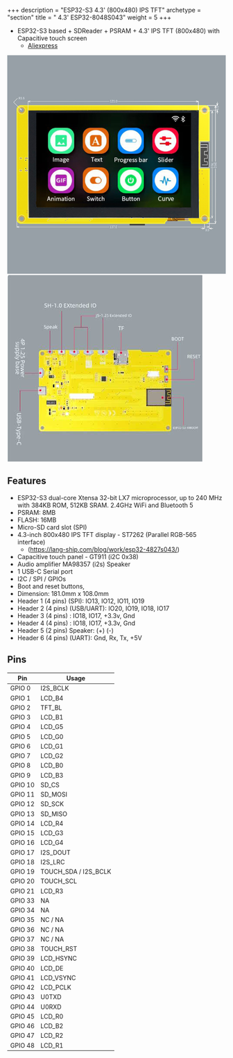 +++
description = "ESP32-S3 4.3' (800x480) IPS TFT"
archetype = "section"
title = " 4.3' ESP32-8048S043"
weight = 5
+++

* ESP32-S3 based + SDReader + PSRAM + 4.3' IPS TFT (800x480) with Capacitive touch screen
  * [Aliexpress](https://www.aliexpress.com/item/1005004788147691.html)   

![image](front.jpg?width=400px)
![image](back.jpg?width=400px)


## Features
* ESP32-S3 dual-core Xtensa 32-bit LX7 microprocessor, up to 240 MHz with 384KB ROM, 512KB SRAM. 2.4GHz WiFi and Bluetooth 5
* PSRAM: 8MB     
* FLASH: 16MB
* Micro-SD card slot (SPI)
* 4.3-inch 800x480 IPS TFT display - ST7262 (Parallel RGB-565 interface)
  * (https://lang-ship.com/blog/work/esp32-4827s043/)
* Capacitive touch panel - GT911 (i2C 0x38)
* Audio amplifier MA98357 (i2s) Speaker
* 1 USB-C Serial port
* I2C / SPI / GPIOs
* Boot and reset buttons, 
* Dimension: 181.0mm x 108.0mm   
* Header 1 (4 pins) (SPI): IO13, IO12, IO11, IO19 
* Header 2 (4 pins) (USB/UART): IO20, IO19, IO18, IO17 
* Header 3 (4 pins) : IO18, IO17, +3.3v, Gnd 
* Header 4 (4 pins) : IO18, IO17, +3.3v, Gnd 
* Header 5 (2 pins) Speaker: (+) (-)  
* Header 6 (4 pins) (UART): Gnd, Rx, Tx, +5V

## Pins 
Pin | Usage 
----|-----
GPIO 0 | I2S_BCLK  
GPIO 1 | LCD_B4    
GPIO 2 | TFT_BL  
GPIO 3 | LCD_B1  
GPIO 4 | LCD_G5   
GPIO 5 | LCD_G0  
GPIO 6 | LCD_G1  
GPIO 7 | LCD_G2  
GPIO 8 | LCD_B0   
GPIO 9 | LCD_B3  
GPIO 10 | SD_CS   
GPIO 11 | SD_MOSI    
GPIO 12 | SD_SCK    
GPIO 13 | SD_MISO   
GPIO 14 | LCD_R4  
GPIO 15 | LCD_G3  
GPIO 16 | LCD_G4  
GPIO 17 | I2S_DOUT  
GPIO 18 | I2S_LRC  
GPIO 19 | TOUCH_SDA / I2S_BCLK 
GPIO 20 | TOUCH_SCL  
GPIO 21 | LCD_R3  
GPIO 33 | NA  
GPIO 34 | NA  
GPIO 35 | NC / NA    
GPIO 36 | NC / NA   
GPIO 37 | NC / NA    
GPIO 38 | TOUCH_RST  
GPIO 39 | LCD_HSYNC  
GPIO 40 | LCD_DE
GPIO 41 | LCD_VSYNC 
GPIO 42 | LCD_PCLK  
GPIO 43 | U0TXD  
GPIO 44 | U0RXD  
GPIO 45 | LCD_R0  
GPIO 46 | LCD_B2  
GPIO 47 | LCD_R2  
GPIO 48 | LCD_R1    
